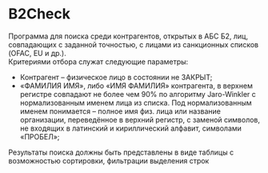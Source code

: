 # B2Check
Программа для поиска среди контрагентов, открытых в АБС Б2, лиц, совпадающих с заданной точностью, с лицами из санкционных списков (OFAC, EU и др.).  
Критериями отбора служат следующие параметры:
- Контрагент – физическое лицо в состоянии не ЗАКРЫТ;
- «ФАМИЛИЯ ИМЯ», либо «ИМЯ ФАМИЛИЯ» контрагента, в верхнем регистре совпадают не более чем 90% по алгоритму Jaro-Winkler с нормализованным именем лица из списка. Под нормализованным именем понимается – полное имя физ. лица или название организации, переведённое в верхний регистр, с заменой символов, не входящих в латинский и кириллический алфавит, символами «ПРОБЕЛ»;

Результаты поиска должны быть представлены в виде таблицы с возможностью сортировки, фильтрации выделения строк
